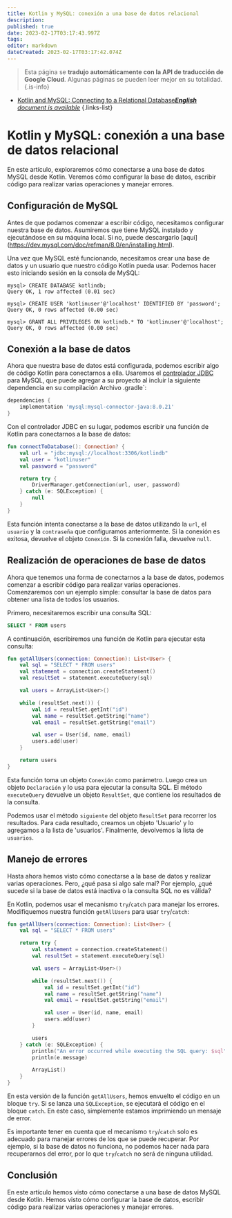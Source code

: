 ```yaml
---
title: Kotlin y MySQL: conexión a una base de datos relacional
description: 
published: true
date: 2023-02-17T03:17:43.997Z
tags: 
editor: markdown
dateCreated: 2023-02-17T03:17:42.074Z
---
```


> Esta página se **tradujo automáticamente con la API de traducción de Google Cloud**.
Algunas páginas se pueden leer mejor en su totalidad.{.is-info}



- [Kotlin and MySQL: Connecting to a Relational Database***English** document is available*](/en/Knowledge-base/Kotlin/kotlin-and-mysql-connecting-to-a-relational-database)
{.links-list}


# Kotlin y MySQL: conexión a una base de datos relacional

En este artículo, exploraremos cómo conectarse a una base de datos MySQL desde Kotlin. Veremos cómo configurar la base de datos, escribir código para realizar varias operaciones y manejar errores.

## Configuración de MySQL

Antes de que podamos comenzar a escribir código, necesitamos configurar nuestra base de datos. Asumiremos que tiene MySQL instalado y ejecutándose en su máquina local. Si no, puede descargarlo [aquí] (https://dev.mysql.com/doc/refman/8.0/en/installing.html).

Una vez que MySQL esté funcionando, necesitamos crear una base de datos y un usuario que nuestro código Kotlin pueda usar. Podemos hacer esto iniciando sesión en la consola de MySQL:

```mysql
mysql> CREATE DATABASE kotlindb;
Query OK, 1 row affected (0.01 sec)

mysql> CREATE USER 'kotlinuser'@'localhost' IDENTIFIED BY 'password';
Query OK, 0 rows affected (0.00 sec)

mysql> GRANT ALL PRIVILEGES ON kotlindb.* TO 'kotlinuser'@'localhost';
Query OK, 0 rows affected (0.00 sec)
```

## Conexión a la base de datos

Ahora que nuestra base de datos está configurada, podemos escribir algo de código Kotlin para conectarnos a ella. Usaremos el [controlador JDBC](https://dev.mysql.com/doc/connector-j/8.0/en/) para MySQL, que puede agregar a su proyecto al incluir la siguiente dependencia en su compilación Archivo .gradle`:

```groovy
dependencies {
    implementation 'mysql:mysql-connector-java:8.0.21'
}
```

Con el controlador JDBC en su lugar, podemos escribir una función de Kotlin para conectarnos a la base de datos:

```kotlin
fun connectToDatabase(): Connection? {
    val url = "jdbc:mysql://localhost:3306/kotlindb"
    val user = "kotlinuser"
    val password = "password"

    return try {
        DriverManager.getConnection(url, user, password)
    } catch (e: SQLException) {
        null
    }
}
```

Esta función intenta conectarse a la base de datos utilizando la `url`, el `usuario` y la `contraseña` que configuramos anteriormente. Si la conexión es exitosa, devuelve el objeto `Conexión`. Si la conexión falla, devuelve `null`.

## Realización de operaciones de base de datos

Ahora que tenemos una forma de conectarnos a la base de datos, podemos comenzar a escribir código para realizar varias operaciones. Comenzaremos con un ejemplo simple: consultar la base de datos para obtener una lista de todos los usuarios.

Primero, necesitaremos escribir una consulta SQL:

```sql
SELECT * FROM users
```

A continuación, escribiremos una función de Kotlin para ejecutar esta consulta:

```kotlin
fun getAllUsers(connection: Connection): List<User> {
    val sql = "SELECT * FROM users"
    val statement = connection.createStatement()
    val resultSet = statement.executeQuery(sql)

    val users = ArrayList<User>()

    while (resultSet.next()) {
        val id = resultSet.getInt("id")
        val name = resultSet.getString("name")
        val email = resultSet.getString("email")

        val user = User(id, name, email)
        users.add(user)
    }

    return users
}
```

Esta función toma un objeto `Conexión` como parámetro. Luego crea un objeto `Declaración` y lo usa para ejecutar la consulta SQL. El método `executeQuery` devuelve un objeto `ResultSet`, que contiene los resultados de la consulta.

Podemos usar el método `siguiente` del objeto `ResultSet` para recorrer los resultados. Para cada resultado, creamos un objeto 'Usuario' y lo agregamos a la lista de 'usuarios'. Finalmente, devolvemos la lista de `usuarios`.

## Manejo de errores

Hasta ahora hemos visto cómo conectarse a la base de datos y realizar varias operaciones. Pero, ¿qué pasa si algo sale mal? Por ejemplo, ¿qué sucede si la base de datos está inactiva o la consulta SQL no es válida?

En Kotlin, podemos usar el mecanismo `try`/`catch` para manejar los errores. Modifiquemos nuestra función `getAllUsers` para usar `try`/`catch`:

```kotlin
fun getAllUsers(connection: Connection): List<User> {
    val sql = "SELECT * FROM users"

    return try {
        val statement = connection.createStatement()
        val resultSet = statement.executeQuery(sql)

        val users = ArrayList<User>()

        while (resultSet.next()) {
            val id = resultSet.getInt("id")
            val name = resultSet.getString("name")
            val email = resultSet.getString("email")

            val user = User(id, name, email)
            users.add(user)
        }

        users
    } catch (e: SQLException) {
        println("An error occurred while executing the SQL query: $sql")
        println(e.message)

        ArrayList()
    }
}
```

En esta versión de la función `getAllUsers`, hemos envuelto el código en un bloque `try`. Si se lanza una `SQLException`, se ejecutará el código en el bloque `catch`. En este caso, simplemente estamos imprimiendo un mensaje de error.

Es importante tener en cuenta que el mecanismo `try`/`catch` solo es adecuado para manejar errores de los que se puede recuperar. Por ejemplo, si la base de datos no funciona, no podemos hacer nada para recuperarnos del error, por lo que `try`/`catch` no será de ninguna utilidad.

## Conclusión

En este artículo hemos visto cómo conectarse a una base de datos MySQL desde Kotlin. Hemos visto cómo configurar la base de datos, escribir código para realizar varias operaciones y manejar errores.